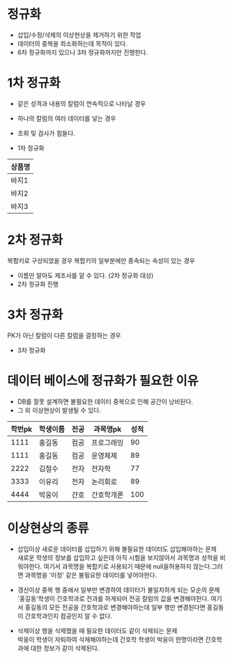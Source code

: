 # 정규화
- 삽입/수정/삭제의 이상현상을 제거하기 위한 작업
- 데이터의 중복을 최소화하는데 목적이 있다.
-  6차 정규화까지 있으나 3차 정규화까지만 진행한다.

# 1차 정규화
- 같은 성격과 내용의 칼럼이 연속적으로 나타날 경우
- 하나의 칼럼의 여러 데이터를 넣는 경우

- 조회 및 검사가 힘들다.
- 1차 정규화
  
|상품명|
|----|
|바지1|
|바지2|
|바지3|

# 2차 정규화
복함키로 구성되었을 경우 복합키의 일부분에만 종속되는 속성이 있는 경우
- 이름만 알아도 제조사를 알 수 있다. (2차 정규화 대상)
- 2차 정규화 진행

# 3차 정규화
PK가 아닌 칼럼이 다른 칼럼을 결정하는 경우
- 3차 정규화


# 데이터 베이스에 정규화가 필요한 이유
- DB를 잘못 설계하면 불필요한 데이터 중복으로 인해 공간이 낭비된다.
- 그 외 이상현상이 발생될 수 있다.

|학번pk|학생이름|전공|과목명pk|성적|
|----|----|----|----|----|
|1111|홍길동|컴공|프로그래밍|90|
|1111|홍길동|컴공|운영체제|89|
|2222|김철수|전자|전자학|77|
|3333|이유리|전자|논리회로|89|
|4444|박웅이|간호|간호학개론|100|

# 이상현상의 종류

- 삽입이상
새로운 데이터를 삽입하기 위해 불필요한 데이터도 삽입해야하는 문제 <br>
새로운 학생의 정보를 삽입하고 싶은데 아직 시험을 보지않아서 과목명과 성적을 비워야한다. 여기서 과목명을 복합키로 사용되기 때문에 null을허용하지 않는다.그러면 과목명을 '미정' 같은 불필요한 데이터를 넣어야한다.

- 갱신이상
중복 행 중에서 일부만 변경하여 데이터가 불일치하게 되는 모순의 문제 <br>
'홍길동'학생이 간호학과로 전과를 하게되어 전공 칼럼의 값을 변경해야한다. 여기서 홍길동의 모든 전공을 간호학과로 변경해야하는데 일부 행만 변경된다면 홍길동이 간호학과인지 컴공인지 알 수 없다.


- 삭제이상
행을 삭제했을 때 필요한 데이터도 같이 삭제되는 문제 <br>
박웅이 학생이 자퇴하여 삭제해야하는데 간호학 학생이 박웅이 한명이라면 간호학과에 대한 정보가 같이 삭제된다.
